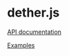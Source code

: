 # dether.js

[API documentation](https://dethertech.github.io/dether.js)

[Examples](https://github.com/dethertech/dether.js/blob/v1.x/examples/usage.js)
